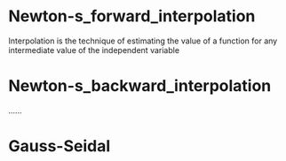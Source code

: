 # Newton-s_forward_interpolation
Interpolation is the technique of estimating the value of a function for any intermediate value of the independent variable
# Newton-s_backward_interpolation
   ......
# Gauss-Seidal   
